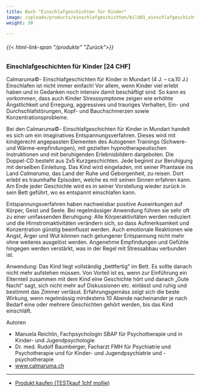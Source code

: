 ```yaml
---
title: Buch "Einschlafgeschichten für Kinder"
image: /uploads/products/einschlafgeschichten/bild01_einschlafgeschichten.png
weight: 30

---
```

###### {{< html-link-span "/produkte" "Zurück">}}
### Einschlafgeschichten für Kinder [24 CHF]

Calmaruma©- Einschlafgeschichten für Kinder in Mundart (4 J. – ca.10 J.)
Einschlafen ist nicht immer einfach! Vor allem, wenn Kinder viel erlebt haben und in Gedanken noch intensiv damit beschäftigt sind. So kann es vorkommen, dass auch Kinder Stresssymptome zeigen wie erhöhte Ängstlichkeit und Erregung, aggressives und trauriges Verhalten, Ein- und Durchschlafstörungen, Kopf- und Bauchschmerzen sowie Konzentrationsprobleme.

Bei den Calmaruma©- Einschlafgeschichten für Kinder in Mundart handelt es sich um ein imaginatives Entspannungsverfahren. Dieses wird mit kindgerecht angepassten Elementen des Autogenen Trainings (Schwere- und Wärme-empfindungen), mit gezielten hypnotherapeutischen Instruktionen und mit beruhigenden Erlebnisbildern dargeboten. Die Doppel-CD besteht aus 2x5 Kurzgeschichten. Jede beginnt zur Beruhigung mit derselben Einleitung. Das Kind wird eingeladen, mit seiner Phantasie ins Land *Calmaruma*, das Land der Ruhe und Geborgenheit, zu reisen. Dort erlebt es traumhafte Episoden, welche es mit seinen Sinnen erfahren kann. Am Ende jeder Geschichte wird es in seiner Vorstellung wieder zurück in sein Bett geführt, wo es entspannt einschlafen kann.

Entspannungsverfahren haben nachweisbar positive Auswirkungen auf Körper, Geist und Seele. Bei regelmässiger Anwendung führen sie sehr oft zu einer umfassenden Beruhigung: Alle Körperaktivitäten werden reduziert und die Hirnstromaktivitäten verändern sich, so dass Aufmerksamkeit und Konzentration günstig beeinflusst werden. Auch emotionale Reaktionen wie Angst, Ärger und Wut können nach gelungener Entspannung nicht mehr ohne weiteres ausgelöst werden. Angenehme Empfindungen und Gefühle hingegen werden verstärkt, was in der Regel mit Stressabbau verbunden ist.

Anwendung: Das Kind liegt vollständig „bettfertig“ im Bett. Es sollte danach nicht mehr aufstehen müssen. Von Vorteil ist es, wenn zur Einführung ein Elternteil zusammen mit dem Kind eine Geschichte hört und danach „Gute Nacht“ sagt, sich nicht mehr auf Diskussionen etc. einlässt und ruhig und bestimmt das Zimmer verlässt. Erfahrungsgemäss zeigt sich die beste Wirkung, wenn regelmässig mindestens 10 Abende nacheinander je nach Bedarf eine oder mehrere Geschichten gehört werden, bis das Kind einschläft.

Autoren
- Manuela Reichlin, Fachpsychologin SBAP für Psychotherapie und in Kinder- und Jugendpsychologie
- Dr. med. Rudolf Baumberger, Facharzt FMH für Psychiatrie und Psychotherapie und für Kinder- und Jugendpsychiatrie und -psychotherapie
- www.calmaruma.ch


----------

 - <a class="btn btn-primary" href=https://payment-links.mollie.com/payment/eATaLr3iZEaAcJrQ8SL3G target="_blank">Produkt kaufen (TESTkauf 1chf mollie)</a>



